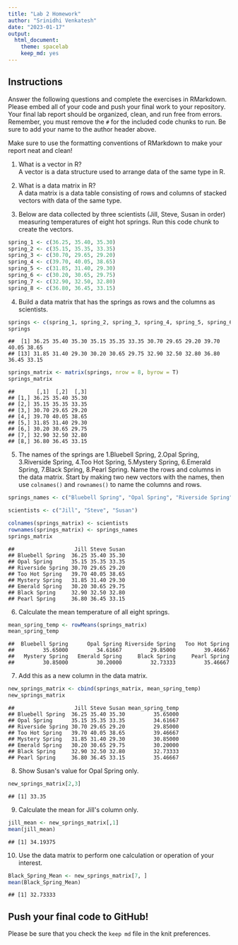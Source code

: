 ```yaml
---
title: "Lab 2 Homework"
author: "Srinidhi Venkatesh"
date: "2023-01-17"
output:
  html_document: 
    theme: spacelab
    keep_md: yes
---
```


## Instructions
Answer the following questions and complete the exercises in RMarkdown. Please embed all of your code and push your final work to your repository. Your final lab report should be organized, clean, and run free from errors. Remember, you must remove the `#` for the included code chunks to run. Be sure to add your name to the author header above.  

Make sure to use the formatting conventions of RMarkdown to make your report neat and clean!  

1. What is a vector in R?  
A vector is a data structure used to arrange data of the same type in R.

2. What is a data matrix in R?  
A data matrix is a data table consisting of rows and columns of stacked vectors with data of the same type.

3. Below are data collected by three scientists (Jill, Steve, Susan in order) measuring temperatures of eight hot springs. Run this code chunk to create the vectors.  

```r
spring_1 <- c(36.25, 35.40, 35.30)
spring_2 <- c(35.15, 35.35, 33.35)
spring_3 <- c(30.70, 29.65, 29.20)
spring_4 <- c(39.70, 40.05, 38.65)
spring_5 <- c(31.85, 31.40, 29.30)
spring_6 <- c(30.20, 30.65, 29.75)
spring_7 <- c(32.90, 32.50, 32.80)
spring_8 <- c(36.80, 36.45, 33.15)
```

4. Build a data matrix that has the springs as rows and the columns as scientists.

```r
springs <- c(spring_1, spring_2, spring_3, spring_4, spring_5, spring_6, spring_7, spring_8)
springs
```

```
##  [1] 36.25 35.40 35.30 35.15 35.35 33.35 30.70 29.65 29.20 39.70 40.05 38.65
## [13] 31.85 31.40 29.30 30.20 30.65 29.75 32.90 32.50 32.80 36.80 36.45 33.15
```


```r
springs_matrix <- matrix(springs, nrow = 8, byrow = T)
springs_matrix
```

```
##       [,1]  [,2]  [,3]
## [1,] 36.25 35.40 35.30
## [2,] 35.15 35.35 33.35
## [3,] 30.70 29.65 29.20
## [4,] 39.70 40.05 38.65
## [5,] 31.85 31.40 29.30
## [6,] 30.20 30.65 29.75
## [7,] 32.90 32.50 32.80
## [8,] 36.80 36.45 33.15
```

5. The names of the springs are 1.Bluebell Spring, 2.Opal Spring, 3.Riverside Spring, 4.Too Hot Spring, 5.Mystery Spring, 6.Emerald Spring, 7.Black Spring, 8.Pearl Spring. Name the rows and columns in the data matrix. Start by making two new vectors with the names, then use `colnames()` and `rownames()` to name the columns and rows.

```r
springs_names <- c("Bluebell Spring", "Opal Spring", "Riverside Spring", "Too Hot Spring", "Mystery Spring", "Emerald Spring", "Black Spring", "Pearl Spring")
```


```r
scientists <- c("Jill", "Steve", "Susan")
```


```r
colnames(springs_matrix) <- scientists
rownames(springs_matrix) <- springs_names
springs_matrix
```

```
##                   Jill Steve Susan
## Bluebell Spring  36.25 35.40 35.30
## Opal Spring      35.15 35.35 33.35
## Riverside Spring 30.70 29.65 29.20
## Too Hot Spring   39.70 40.05 38.65
## Mystery Spring   31.85 31.40 29.30
## Emerald Spring   30.20 30.65 29.75
## Black Spring     32.90 32.50 32.80
## Pearl Spring     36.80 36.45 33.15
```

6. Calculate the mean temperature of all eight springs.

```r
mean_spring_temp <- rowMeans(springs_matrix)
mean_spring_temp
```

```
##  Bluebell Spring      Opal Spring Riverside Spring   Too Hot Spring 
##         35.65000         34.61667         29.85000         39.46667 
##   Mystery Spring   Emerald Spring     Black Spring     Pearl Spring 
##         30.85000         30.20000         32.73333         35.46667
```

7. Add this as a new column in the data matrix.  

```r
new_springs_matrix <- cbind(springs_matrix, mean_spring_temp)
new_springs_matrix
```

```
##                   Jill Steve Susan mean_spring_temp
## Bluebell Spring  36.25 35.40 35.30         35.65000
## Opal Spring      35.15 35.35 33.35         34.61667
## Riverside Spring 30.70 29.65 29.20         29.85000
## Too Hot Spring   39.70 40.05 38.65         39.46667
## Mystery Spring   31.85 31.40 29.30         30.85000
## Emerald Spring   30.20 30.65 29.75         30.20000
## Black Spring     32.90 32.50 32.80         32.73333
## Pearl Spring     36.80 36.45 33.15         35.46667
```

8. Show Susan's value for Opal Spring only.

```r
new_springs_matrix[2,3]
```

```
## [1] 33.35
```

9. Calculate the mean for Jill's column only. 

```r
jill_mean <- new_springs_matrix[,1]
mean(jill_mean)
```

```
## [1] 34.19375
```

10. Use the data matrix to perform one calculation or operation of your interest.

```r
Black_Spring_Mean <- new_springs_matrix[7, ]
mean(Black_Spring_Mean)
```

```
## [1] 32.73333
```


## Push your final code to GitHub!
Please be sure that you check the `keep md` file in the knit preferences.  
